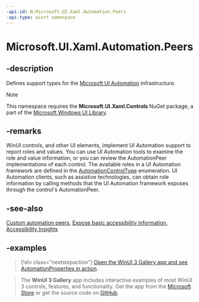 ```yaml
---
-api-id: N:Microsoft.UI.Xaml.Automation.Peers
-api-type: winrt namespace
---
```


<!-- Namespace syntax.
namespace Microsoft.UI.Xaml.Automation.Peers 
-->

# Microsoft.UI.Xaml.Automation.Peers

## -description

Defines support types for the [Microsoft UI Automation](/windows/win32/winauto/entry-uiauto-win32) infrastructure.

> [!NOTE]
> This namespace requires the **Microsoft.UI.Xaml.Controls** NuGet package, a part of the [Microsoft Windows UI Library](https://aka.ms/winui-docs).

## -remarks

WinUI controls, and other UI elements, implement UI Automation support to report roles and values. You can use UI Automation tools to examine the role and value information, or you can review the AutomationPeer implementations of each control. The available roles in a UI Automation framework are defined in the [AutomationControlType](/uwp/api/Windows.UI.Xaml.Automation.Peers.AutomationControlType) enumeration. UI Automation clients, such as assistive technologies, can obtain role information by calling methods that the UI Automation framework exposes through the control's AutomationPeer.

## -see-also

[Custom automation peers](/windows/apps/design/accessibility/custom-automation-peers), [Expose basic accessibility information](/windows/apps/design/accessibility/basic-accessibility-information), [Accessibility Insights](https://accessibilityinsights.io/)

## -examples

> [!div class="nextstepaction"]
> [Open the WinUI 3 Gallery app and see AutomationProperties in action](winui3gallery:/item/AutomationProperties).

> The **WinUI 3 Gallery** app includes interactive examples of most WinUI 3 controls, features, and functionality. Get the app from the [Microsoft Store](https://www.microsoft.com/store/productId/9P3JFPWWDZRC) or get the source code on [GitHub](https://github.com/microsoft/WinUI-Gallery).

